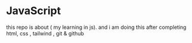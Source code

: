 # JavaScript
this repo is about ( my learning in js). 
 and i am doing this after completing html, css , tailwind , git & github
